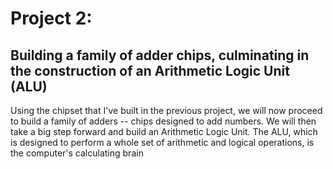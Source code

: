 # Project 2:
## Building a family of adder chips, culminating in the construction of an Arithmetic Logic Unit (ALU)
Using the chipset that I've built in the previous project, we will now proceed to build a family of adders -- chips designed to add numbers. We will then take a big step forward and build an Arithmetic Logic Unit. The ALU, which is designed to perform a whole set of arithmetic and logical operations, is the computer's calculating brain
